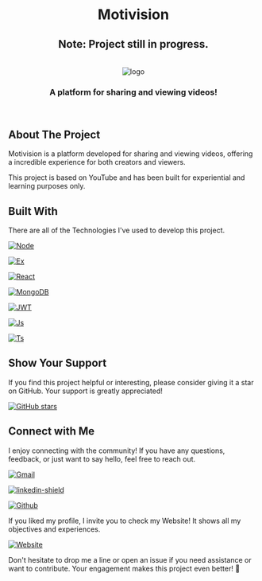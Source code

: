 <h1 align="center">Motivision</h1>
<h2 align="center">Note: Project still in progress.</h2>
<!-- PROJECT LOGO -->
<br />
<div align="center">
  <img src="https://github.com/AndreMeneses0103/Motivision/assets/89109574/71fbae1d-6ece-4b61-8d9d-6ceeaed988f7" alt="logo">
  <p align="center">
    <h3 align="center">A platform for sharing and viewing videos!</h3>
    <br />
</div>



<!-- TABLE OF CONTENTS -->
<!--
<details>
  <summary>Table of Contents</summary>
  <ol>
    <li>
      <a href="#about-the-project">About The Project</a>
      <ul>
        <li><a href="#built-with">Built With</a></li>
      </ul>
    </li>
    <li>
      <a href="#getting-started">Getting Started</a>
      <ul>
        <li><a href="#prerequisites">Prerequisites</a></li>
        <li><a href="#installation">Installation</a></li>
      </ul>
    </li>
    <li><a href="#usage">Usage</a></li>
    <li><a href="#roadmap">Roadmap</a></li>
    <li><a href="#contributing">Contributing</a></li>
    <li><a href="#license">License</a></li>
    <li><a href="#contact">Contact</a></li>
    <li><a href="#acknowledgments">Acknowledgments</a></li>
  </ol>
</details>
-->


<!-- ABOUT THE PROJECT -->
## About The Project
<!--
[![Product Name Screen Shot][product-screenshot]](https://example.com)
-->
Motivision is a platform developed for sharing and viewing videos, offering a incredible experience for both creators and viewers.

This project is based on YouTube and has been built for experiential and learning purposes only.


## Built With

There are all of the Technologies I've used to develop this project.

[![Node][Node.js]][Node-url]

[![Ex][Ex]][Ex-url]

[![React][React.js]][React-url]

[![MongoDB][MongoDB]][Mongo-url]

[![JWT][Json]][Json-url]

[![Js][Js]][Js-url]

[![Ts][Ts]][Ts-url]


<!-- PLEASE STAR -->
## Show Your Support

If you find this project helpful or interesting, please consider giving it a star on GitHub. Your support is greatly appreciated!

[![GitHub stars][stars-shield]][stars-url]

<!-- GETTING STARTED -->
<!--
## Getting Started

This is an example of how you may give instructions on setting up your project locally.
To get a local copy up and running follow these simple example steps.

### Prerequisites

This is an example of how to list things you need to use the software and how to install them.
* npm
  ```sh
  npm install npm@latest -g
  ```

### Installation

_Below is an example of how you can instruct your audience on installing and setting up your app. This template doesn't rely on any external dependencies or services._

1. Get a free API Key at [https://example.com](https://example.com)
2. Clone the repo
   ```sh
   git clone https://github.com/your_username_/Project-Name.git
   ```
3. Install NPM packages
   ```sh
   npm install
   ```
4. Enter your API in `config.js`
   ```js
   const API_KEY = 'ENTER YOUR API';
   ```

<p align="right">(<a href="#readme-top">back to top</a>)</p>
-->


<!-- USAGE EXAMPLES -->
<!--
## Usage

Use this space to show useful examples of how a project can be used. Additional screenshots, code examples and demos work well in this space. You may also link to more resources.

_For more examples, please refer to the [Documentation](https://example.com)_

<p align="right">(<a href="#readme-top">back to top</a>)</p>
-->


<!-- CONTRIBUTING -->
<!--
## Contributing

Contributions are what make the open source community such an amazing place to learn, inspire, and create. Any contributions you make are **greatly appreciated**.

If you have a suggestion that would make this better, please fork the repo and create a pull request. You can also simply open an issue with the tag "enhancement".
Don't forget to give the project a star! Thanks again!

1. Fork the Project
2. Create your Feature Branch (`git checkout -b feature/AmazingFeature`)
3. Commit your Changes (`git commit -m 'Add some AmazingFeature'`)
4. Push to the Branch (`git push origin feature/AmazingFeature`)
5. Open a Pull Request
-->

<!-- CONTACT -->

## Connect with Me

I enjoy connecting with the community! If you have any questions, feedback, or just want to say hello, feel free to reach out.

[![Gmail][Gmail]][Gmail-url]

[![linkedin-shield][linkedin-shield]][linkedin-url]

[![Github][Github]][Github-url]


If you liked my profile, I invite you to check my Website! It shows all my objectives and experiences.

[![Website][Website]][Website-url]

Don't hesitate to drop me a line or open an issue if you need assistance or want to contribute. Your engagement makes this project even better! 🚀

<!-- ACKNOWLEDGMENTS -->
<!--
## Acknowledgments

Use this space to list resources you find helpful and would like to give credit to. I've included a few of my favorites to kick things off!

* [Choose an Open Source License](https://choosealicense.com)
* [GitHub Emoji Cheat Sheet](https://www.webpagefx.com/tools/emoji-cheat-sheet)
* [Malven's Flexbox Cheatsheet](https://flexbox.malven.co/)
* [Malven's Grid Cheatsheet](https://grid.malven.co/)
* [Img Shields](https://shields.io)
* [GitHub Pages](https://pages.github.com)
* [Font Awesome](https://fontawesome.com)
* [React Icons](https://react-icons.github.io/react-icons/search)

-->



<!-- MARKDOWN LINKS & IMAGES -->
<!-- https://www.markdownguide.org/basic-syntax/#reference-style-links -->
[stars-shield]: https://img.shields.io/github/stars/AndreMeneses0103/Motivision.svg?style=for-the-badge
[stars-url]: https://github.com/AndreMeneses0103/Motivision
[issues-shield]: https://img.shields.io/github/issues/othneildrew/Best-README-Template.svg?style=for-the-badge
[issues-url]: https://github.com/othneildrew/Best-README-Template/issues
[linkedin-shield]: https://img.shields.io/badge/LinkedIn-0077B5?style=for-the-badge&logo=linkedin&logoColor=white
[linkedin-url]: https://www.linkedin.com/in/andre-meneses-dev/
[Website]: https://img.shields.io/badge/website-000000?style=for-the-badge&logo=About.me&logoColor=white
[Website-url]: https://andremenesesdev.vercel.app
[Gmail]: https://img.shields.io/badge/Gmail-D14836?style=for-the-badge&logo=gmail&logoColor=white
[Gmail-url]: mailto:andremeneses0103@gmail.com
[Github]: https://img.shields.io/badge/GitHub-100000?style=for-the-badge&logo=github&logoColor=white
[Github-url]: https://github.com/AndreMeneses0103
[product-screenshot]: images/screenshot.png
[Node.js]: https://img.shields.io/badge/Node.js-43853D?style=for-the-badge&logo=node.js&logoColor=white
[Node-url]: https://nodejs.org
[Ts]: https://img.shields.io/badge/TypeScript-007ACC?style=for-the-badge&logo=typescript&logoColor=white
[Ts-url]: https://developer.mozilla.org/en-US/docs/Web/JavaScript
[Js]: https://img.shields.io/badge/JavaScript-323330?style=for-the-badge&logo=javascript&logoColor=F7DF1E
[Js-url]: https://www.typescriptlang.org
[Ex]: https://img.shields.io/badge/Express.js-404D59?style=for-the-badge
[Ex-url]: https://expressjs.com
[React.js]: https://img.shields.io/badge/React-20232A?style=for-the-badge&logo=react&logoColor=61DAFB
[React-url]: https://reactjs.org/
[MongoDB]: https://img.shields.io/badge/MongoDB-4EA94B?style=for-the-badge&logo=mongodb&logoColor=white
[Mongo-url]: https://www.mongodb.com
[Json]: https://img.shields.io/badge/json%20web%20tokens-323330?style=for-the-badge&logo=json-web-tokens&logoColor=pink
[Json-url]: https://jwt.io
